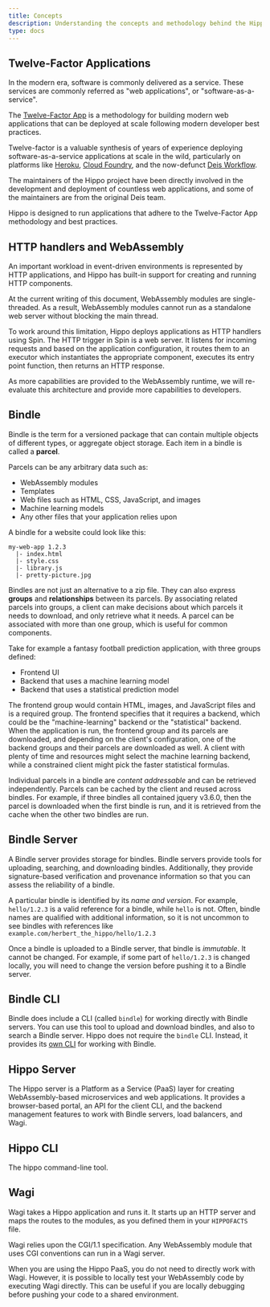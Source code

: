 ```yaml
---
title: Concepts
description: Understanding the concepts and methodology behind the Hippo project
type: docs
---
```


## Twelve-Factor Applications

In the modern era, software is commonly delivered as a service. These services are commonly referred as "web applications", or "software-as-a-service".

The [Twelve-Factor App](https://12factor.net/) is a methodology for building modern web applications that can be deployed at scale following modern developer best practices.

Twelve-factor is a valuable synthesis of years of experience deploying software-as-a-service applications at scale in the wild, particularly on platforms like [Heroku](https://www.heroku.com/), [Cloud Foundry](https://www.cloudfoundry.org/), and the now-defunct [Deis Workflow](https://github.com/deis/workflow).

The maintainers of the Hippo project have been directly involved in the development and deployment of countless web applications, and some of the maintainers are from the original Deis team.

Hippo is designed to run applications that adhere to the Twelve-Factor App methodology and best practices.

## HTTP handlers and WebAssembly

An important workload in event-driven environments is represented by HTTP applications, and Hippo has built-in support for creating and running HTTP components.

At the current writing of this document, WebAssembly modules are single-threaded. As a result, WebAssembly modules cannot run as a standalone web server without blocking the main thread.

To work around this limitation, Hippo deploys applications as HTTP handlers using Spin. The HTTP trigger in Spin is a web server. It listens for incoming requests and based on the application configuration, it routes them to an executor which instantiates the appropriate component, executes its entry point function, then returns an HTTP response.

As more capabilities are provided to the WebAssembly runtime, we will re-evaluate this architecture and provide more capabilities to developers.

## Bindle

Bindle is the term for a versioned package that can contain multiple objects of different types, or aggregate object storage.
Each item in a bindle is called a **parcel**.

Parcels can be any arbitrary data such as:

* WebAssembly modules
* Templates
* Web files such as HTML, CSS, JavaScript, and images
* Machine learning models
* Any other files that your application relies upon

A bindle for a website could look like this:

```text
my-web-app 1.2.3
  |- index.html
  |- style.css
  |- library.js
  |- pretty-picture.jpg
```

Bindles are not just an alternative to a zip file.
They can also express **groups** and **relationships** between its parcels.
By associating related parcels into groups, a client can make decisions about which parcels it needs to download, and only retrieve what it needs.
A parcel can be associated with more than one group, which is useful for common components.

Take for example a fantasy football prediction application, with three groups defined:

* Frontend UI
* Backend that uses a machine learning model
* Backend that uses a statistical prediction model

The frontend group would contain HTML, images, and JavaScript files and is a required group.
The frontend specifies that it requires a backend, which could be the "machine-learning" backend or the "statistical" backend.
When the application is run, the frontend group and its parcels are downloaded, and depending on the client's configuration, one of the backend groups and their parcels are downloaded as well.
A client with plenty of time and resources might select the machine learning backend, while a constrained client might pick the faster statistical formulas.

Individual parcels in a bindle are _content addressable_ and can be retrieved independently.
Parcels can be cached by the client and reused across bindles.
For example, if three bindles all contained jquery v3.6.0, then the parcel is downloaded when the first bindle is run, and it is retrieved from the cache when the other two bindles are run.

## Bindle Server

A Bindle server provides storage for bindles.
Bindle servers provide tools for uploading, searching, and downloading bindles.
Additionally, they provide signature-based verification and provenance information so that you can assess the reliability of a bindle.

A particular bindle is identified by its _name and version_.
For example, `hello/1.2.3` is a valid reference for a bindle, while `hello` is not.
Often, bindle names are qualified with additional information,
so it is not uncommon to see bindles with references like `example.com/herbert_the_hippo/hello/1.2.3`

Once a bindle is uploaded to a Bindle server, that bindle is _immutable_.
It cannot be changed.
For example, if some part of `hello/1.2.3` is changed locally, you will need to change the version before pushing it to a Bindle server.

## Bindle CLI

Bindle does include a CLI (called `bindle`) for working directly with Bindle servers.
You can use this tool to upload and download bindles, and also to search a Bindle server.
Hippo does not require the `bindle` CLI.
Instead, it provides its [own CLI](#hippo-cli) for working with Bindle.

## Hippo Server

The Hippo server is a Platform as a Service (PaaS) layer for creating WebAssembly-based microservices and web applications.
It provides a browser-based portal, an API for the client CLI, and the backend management features to work with Bindle servers, load balancers, and Wagi.

## Hippo CLI

The hippo command-line tool.

## Wagi

Wagi takes a Hippo application and runs it.
It starts up an HTTP server and maps the routes to the modules, as you defined them in your `HIPPOFACTS` file.

Wagi relies upon the CGI/1.1 specification.
Any WebAssembly module that uses CGI conventions can run in a Wagi server.

When you are using the Hippo PaaS, you do not need to directly work with Wagi.
However, it is possible to locally test your WebAssembly code by executing Wagi directly.
This can be useful if you are locally debugging before pushing your code to a shared environment.
